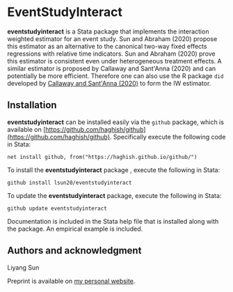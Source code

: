 # EventStudyInteract

**eventstudyinteract** is a Stata package that implements the interaction weighted estimator for an event study.  Sun and Abraham (2020) propose this estimator as an alternative to the canonical two-way fixed effects regressions with relative time indicators.  Sun and Abraham (2020) prove this estimator is consistent even under heterogeneous treatment effects.  A similar estimator is proposed by Callaway and Sant'Anna (2020) and can potentially be more efficient. Therefore one can also use the R package `did` developed by [Callaway and Sant'Anna (2020)](https://bcallaway11.github.io/did/) to form the IW estimator.

## Installation
**eventstudyinteract** can be installed easily via the `github` package, which is available on [https://github.com/haghish/github](https://github.com/haghish/github).  Specifically execute the following code in Stata:

`net install github, from("https://haghish.github.io/github/")`

To install the **eventstudyinteract** package , execute the following in Stata:

`github install lsun20/eventstudyinteract`

To update the **eventstudyinteract**  package, execute the following in Stata:

`github update eventstudyinteract`

Documentation is included in the Stata help file that is installed along with the package.  An empirical example is included.

## Authors and acknowledgment
Liyang Sun

Preprint is available on [my personal website](http://economics.mit.edu/files/14964).